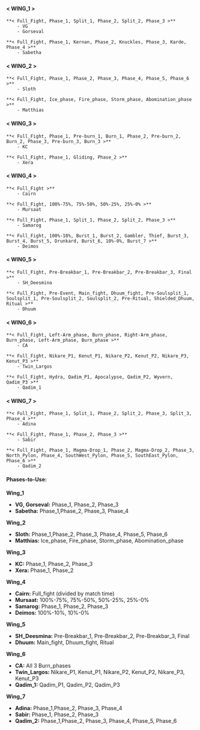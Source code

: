 #### < WING_1 >
    **< Full_Fight, Phase_1, Split_1, Phase_2, Split_2, Phase_3 >**
        - VG
        - Gorseval

    **< Full_Fight, Phase_1, Kernan, Phase_2, Knuckles, Phase_3, Karde, Phase_4 >**
        - Sabetha

#### < WING_2 >
    **< Full_Fight, Phase_1, Phase_2, Phase_3, Phase_4, Phase_5, Phase_6 >**
        - Sloth
    
    **< Full_Fight, Ice_phase, Fire_phase, Storm_phase, Abomination_phase >**
        - Matthias

#### < WING_3 >
    **< Full_Fight, Phase_1, Pre-burn_1, Burn_1, Phase_2, Pre-burn_2, Burn_2, Phase_3, Pre-burn_3, Burn_3 >**
        - KC
    
    **< Full_Fight, Phase_1, Gliding, Phase_2 >**
        - Xera

#### < WING_4 >
    **< Full_Fight >**
        - Cairn

    **< Full_Fight, 100%-75%, 75%-50%, 50%-25%, 25%-0% >**
        - Mursaat
    
    **< Full_Fight, Phase_1, Split_1, Phase_2, Split_2, Phase_3 >**
        - Samarog
    
    **< Full_Fight, 100%-10%, Burst_1, Burst_2, Gambler, Thief, Burst_3, Burst_4, Burst_5, Drunkard, Burst_6, 10%-0%, Burst_7 >**
        - Deimos

#### < WING_5 >
    **< Full_Fight, Pre-Breakbar_1, Pre-Breakbar_2, Pre-Breakbar_3, Final >**
        - SH_Deesmina
    
    **< Full_Fight, Pre-Event, Main_fight, Dhuum_fight, Pre-Soulsplit_1, Soulsplit_1, Pre-Soulsplit_2, Soulsplit_2, Pre-Ritual, Shielded_Dhuum, Ritual >**
        - Dhuum
    
#### < WING_6 >
    **< Full_Fight, Left-Arm_phase, Burn_phase, Right-Arm_phase, Burn_phase, Left-Arm_phase, Burn_phase >**
        - CA
    
    **< Full_Fight, Nikare_P1, Kenut_P1, Nikare_P2, Kenut_P2, Nikare_P3, Kenut_P3 >**
        - Twin_Largos
    
    **< Full_Fight, Hydra, Qadim_P1, Apocalypse, Qadim_P2, Wyvern, Qadim_P3 >**
        - Qadim_1

#### < WING_7 >
    **< Full_Fight, Phase_1, Split_1, Phase_2, Split_2, Phase_3, Split_3, Phase_4 >**
        - Adina
    
    **< Full_Fight, Phase_1, Phase_2, Phase_3 >**
        - Sabir
    
    **< Full_Fight, Phase_1, Magma-Drop_1, Phase_2, Magma-Drop_2, Phase_3, North_Pylon, Phase_4, SouthWest_Pylon, Phase_5, SouthEast_Pylon, Phase_6 >**
        - Qadim_2

#### Phases-to-Use:

**Wing_1**
- **VG, Gorseval:** Phase_1, Phase_2, Phase_3
- **Sabetha:** Phase_1,Phase_2, Phase_3, Phase_4

**Wing_2**
- **Sloth:** Phase_1,Phase_2, Phase_3, Phase_4, Phase_5, Phase_6
- **Matthias:** Ice_phase, Fire_phase, Storm_phase, Abomination_phase

**Wing_3**
- **KC:** Phase_1, Phase_2, Phase_3
- **Xera:** Phase_1, Phase_2

**Wing_4**
- **Cairn:** Full_fight (divided by match time)
- **Mursaat:** 100%-75%, 75%-50%, 50%-25%, 25%-0%
- **Samarog:** Phase_1, Phase_2, Phase_3
- **Deimos:** 100%-10%, 10%-0%

**Wing_5**
- **SH_Deesmina:** Pre-Breakbar_1, Pre-Breakbar_2, Pre-Breakbar_3, Final
- **Dhuum:** Main_fight, Dhuum_fight, Ritual

**Wing_6**
- **CA:** All 3 Burn_phases
- **Twin_Largos:** Nikare_P1, Kenut_P1, Nikare_P2, Kenut_P2, Nikare_P3, Kenut_P3
- **Qadim_1:** Qadim_P1, Qadim_P2, Qadim_P3

**Wing_7**
- **Adina:** Phase_1,Phase_2, Phase_3, Phase_4
- **Sabir:** Phase_1, Phase_2, Phase_3
- **Qadim_2:** Phase_1,Phase_2, Phase_3, Phase_4, Phase_5, Phase_6